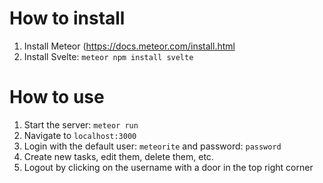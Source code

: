 # How to install
1. Install Meteor (https://docs.meteor.com/install.html
2. Install Svelte: `meteor npm install svelte`

# How to use
1. Start the server: `meteor run`
2. Navigate to `localhost:3000`
3. Login with the default user: `meteorite` and password: `password`
4. Create new tasks, edit them, delete them, etc.
5. Logout by clicking on the username with a door in the top right corner